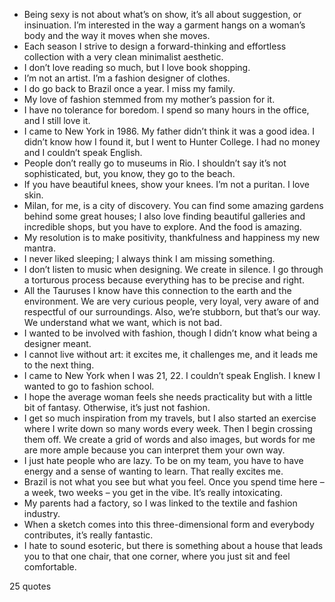  - Being sexy is not about what’s on show, it’s all about suggestion, or insinuation. I’m interested in the way a garment hangs on a woman’s body and the way it moves when she moves.
 - Each season I strive to design a forward-thinking and effortless collection with a very clean minimalist aesthetic.
 - I don’t love reading so much, but I love book shopping.
 - I’m not an artist. I’m a fashion designer of clothes.
 - I do go back to Brazil once a year. I miss my family.
 - My love of fashion stemmed from my mother’s passion for it.
 - I have no tolerance for boredom. I spend so many hours in the office, and I still love it.
 - I came to New York in 1986. My father didn’t think it was a good idea. I didn’t know how I found it, but I went to Hunter College. I had no money and I couldn’t speak English.
 - People don’t really go to museums in Rio. I shouldn’t say it’s not sophisticated, but, you know, they go to the beach.
 - If you have beautiful knees, show your knees. I’m not a puritan. I love skin.
 - Milan, for me, is a city of discovery. You can find some amazing gardens behind some great houses; I also love finding beautiful galleries and incredible shops, but you have to explore. And the food is amazing.
 - My resolution is to make positivity, thankfulness and happiness my new mantra.
 - I never liked sleeping; I always think I am missing something.
 - I don’t listen to music when designing. We create in silence. I go through a torturous process because everything has to be precise and right.
 - All the Tauruses I know have this connection to the earth and the environment. We are very curious people, very loyal, very aware of and respectful of our surroundings. Also, we’re stubborn, but that’s our way. We understand what we want, which is not bad.
 - I wanted to be involved with fashion, though I didn’t know what being a designer meant.
 - I cannot live without art: it excites me, it challenges me, and it leads me to the next thing.
 - I came to New York when I was 21, 22. I couldn’t speak English. I knew I wanted to go to fashion school.
 - I hope the average woman feels she needs practicality but with a little bit of fantasy. Otherwise, it’s just not fashion.
 - I get so much inspiration from my travels, but I also started an exercise where I write down so many words every week. Then I begin crossing them off. We create a grid of words and also images, but words for me are more ample because you can interpret them your own way.
 - I just hate people who are lazy. To be on my team, you have to have energy and a sense of wanting to learn. That really excites me.
 - Brazil is not what you see but what you feel. Once you spend time here – a week, two weeks – you get in the vibe. It’s really intoxicating.
 - My parents had a factory, so I was linked to the textile and fashion industry.
 - When a sketch comes into this three-dimensional form and everybody contributes, it’s really fantastic.
 - I hate to sound esoteric, but there is something about a house that leads you to that one chair, that one corner, where you just sit and feel comfortable.

25 quotes